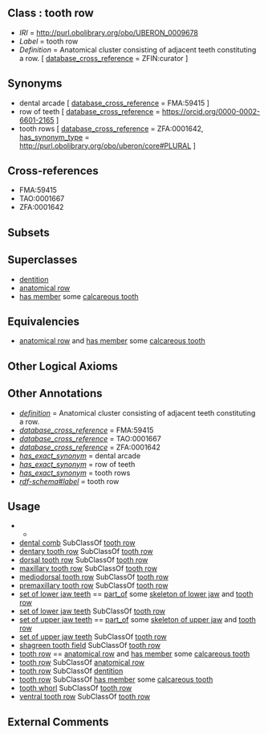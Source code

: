 
## Class : tooth row

 * *IRI* = http://purl.obolibrary.org/obo/UBERON_0009678
 * *Label* = tooth row
 * *Definition* = Anatomical cluster consisting of adjacent teeth constituting a row. [ [database_cross_reference](../../ef/oboInOwl#hasDbXref.md) = ZFIN:curator ]

## Synonyms

 * dental arcade [ [database_cross_reference](../../ef/oboInOwl#hasDbXref.md) = FMA:59415 ]
 * row of teeth [ [database_cross_reference](../../ef/oboInOwl#hasDbXref.md) = https://orcid.org/0000-0002-6601-2165 ]
 * tooth rows [ [database_cross_reference](../../ef/oboInOwl#hasDbXref.md) = ZFA:0001642, [has_synonym_type](../../pe/oboInOwl#hasSynonymType.md) = http://purl.obolibrary.org/obo/uberon/core#PLURAL ]

## Cross-references

 * FMA:59415
 * TAO:0001667
 * ZFA:0001642

## Subsets


## Superclasses

 * [dentition](../../UBERON/72/UBERON_0003672.md)
 * [anatomical row](../../UBERON/26/UBERON_0034926.md)
 * [has member](../../RO/51/RO_0002351.md) some [calcareous tooth](../../UBERON/91/UBERON_0001091.md)

## Equivalencies

 * [anatomical row](../../UBERON/26/UBERON_0034926.md) and [has member](../../RO/51/RO_0002351.md) some [calcareous tooth](../../UBERON/91/UBERON_0001091.md)

## Other Logical Axioms


## Other Annotations

 * *[definition](../../IAO/15/IAO_0000115.md)* = Anatomical cluster consisting of adjacent teeth constituting a row.
 * *[database_cross_reference](../../ef/oboInOwl#hasDbXref.md)* = FMA:59415
 * *[database_cross_reference](../../ef/oboInOwl#hasDbXref.md)* = TAO:0001667
 * *[database_cross_reference](../../ef/oboInOwl#hasDbXref.md)* = ZFA:0001642
 * *[has_exact_synonym](../../ym/oboInOwl#hasExactSynonym.md)* = dental arcade
 * *[has_exact_synonym](../../ym/oboInOwl#hasExactSynonym.md)* = row of teeth
 * *[has_exact_synonym](../../ym/oboInOwl#hasExactSynonym.md)* = tooth rows
 * *[rdf-schema#label](../../el/rdf-schema#label.md)* = tooth row

## Usage

 * -
 * [dental comb](../../UBERON/15/UBERON_0012115.md) SubClassOf [tooth row](../../UBERON/78/UBERON_0009678.md)
 * [dentary tooth row](../../UBERON/52/UBERON_2001952.md) SubClassOf [tooth row](../../UBERON/78/UBERON_0009678.md)
 * [dorsal tooth row](../../UBERON/40/UBERON_2001140.md) SubClassOf [tooth row](../../UBERON/78/UBERON_0009678.md)
 * [maxillary tooth row](../../UBERON/78/UBERON_2001978.md) SubClassOf [tooth row](../../UBERON/78/UBERON_0009678.md)
 * [mediodorsal tooth row](../../UBERON/39/UBERON_2001139.md) SubClassOf [tooth row](../../UBERON/78/UBERON_0009678.md)
 * [premaxillary tooth row](../../UBERON/33/UBERON_2001833.md) SubClassOf [tooth row](../../UBERON/78/UBERON_0009678.md)
 * [set of lower jaw teeth](../../UBERON/79/UBERON_0009679.md) == [part_of](../../BFO/50/BFO_0000050.md) some [skeleton of lower jaw](../../UBERON/78/UBERON_0003278.md) and [tooth row](../../UBERON/78/UBERON_0009678.md)
 * [set of lower jaw teeth](../../UBERON/79/UBERON_0009679.md) SubClassOf [tooth row](../../UBERON/78/UBERON_0009678.md)
 * [set of upper jaw teeth](../../UBERON/80/UBERON_0009680.md) == [part_of](../../BFO/50/BFO_0000050.md) some [skeleton of upper jaw](../../UBERON/77/UBERON_0003277.md) and [tooth row](../../UBERON/78/UBERON_0009678.md)
 * [set of upper jaw teeth](../../UBERON/80/UBERON_0009680.md) SubClassOf [tooth row](../../UBERON/78/UBERON_0009678.md)
 * [shagreen tooth field](../../UBERON/39/UBERON_4200239.md) SubClassOf [tooth row](../../UBERON/78/UBERON_0009678.md)
 * [tooth row](../../UBERON/78/UBERON_0009678.md) == [anatomical row](../../UBERON/26/UBERON_0034926.md) and [has member](../../RO/51/RO_0002351.md) some [calcareous tooth](../../UBERON/91/UBERON_0001091.md)
 * [tooth row](../../UBERON/78/UBERON_0009678.md) SubClassOf [anatomical row](../../UBERON/26/UBERON_0034926.md)
 * [tooth row](../../UBERON/78/UBERON_0009678.md) SubClassOf [dentition](../../UBERON/72/UBERON_0003672.md)
 * [tooth row](../../UBERON/78/UBERON_0009678.md) SubClassOf [has member](../../RO/51/RO_0002351.md) some [calcareous tooth](../../UBERON/91/UBERON_0001091.md)
 * [tooth whorl](../../UBERON/82/UBERON_0014682.md) SubClassOf [tooth row](../../UBERON/78/UBERON_0009678.md)
 * [ventral tooth row](../../UBERON/37/UBERON_2001137.md) SubClassOf [tooth row](../../UBERON/78/UBERON_0009678.md)

## External Comments

